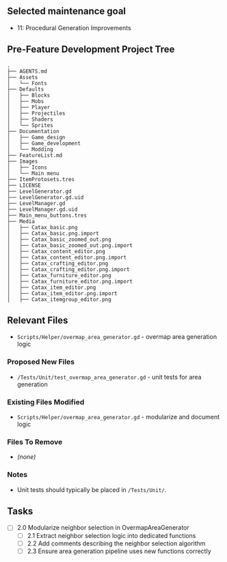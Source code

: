 ## Selected maintenance goal
- 11: Procedural Generation Improvements

## Pre-Feature Development Project Tree
```
.
├── AGENTS.md
├── Assets
│   └── Fonts
├── Defaults
│   ├── Blocks
│   ├── Mobs
│   ├── Player
│   ├── Projectiles
│   ├── Shaders
│   └── Sprites
├── Documentation
│   ├── Game_design
│   ├── Game_development
│   └── Modding
├── FeatureList.md
├── Images
│   ├── Icons
│   └── Main menu
├── ItemProtosets.tres
├── LICENSE
├── LevelGenerator.gd
├── LevelGenerator.gd.uid
├── LevelManager.gd
├── LevelManager.gd.uid
├── Main_menu_buttons.tres
├── Media
│   ├── Catax_basic.png
│   ├── Catax_basic.png.import
│   ├── Catax_basic_zoomed_out.png
│   ├── Catax_basic_zoomed_out.png.import
│   ├── Catax_content_editor.png
│   ├── Catax_content_editor.png.import
│   ├── Catax_crafting_editor.png
│   ├── Catax_crafting_editor.png.import
│   ├── Catax_furniture_editor.png
│   ├── Catax_furniture_editor.png.import
│   ├── Catax_item_editor.png
│   ├── Catax_item_editor.png.import
│   ├── Catax_itemgroup_editor.png
```

## Relevant Files
- `Scripts/Helper/overmap_area_generator.gd` - overmap area generation logic

### Proposed New Files
- `/Tests/Unit/test_overmap_area_generator.gd` - unit tests for area generation

### Existing Files Modified
- `Scripts/Helper/overmap_area_generator.gd` - modularize and document logic

### Files To Remove
- *(none)*

### Notes
- Unit tests should typically be placed in `/Tests/Unit/`.

## Tasks
- [ ] 2.0 Modularize neighbor selection in OvermapAreaGenerator
  - [ ] 2.1 Extract neighbor selection logic into dedicated functions
  - [ ] 2.2 Add comments describing the neighbor selection algorithm
  - [ ] 2.3 Ensure area generation pipeline uses new functions correctly
